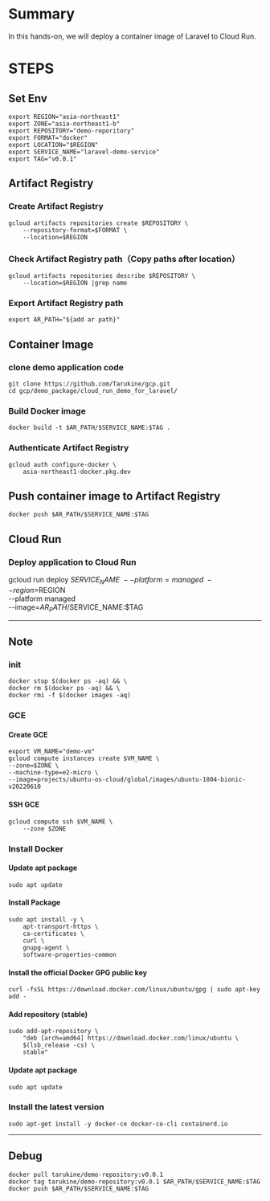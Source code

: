 # Summary
In this hands-on, we will deploy a container image of Laravel to Cloud Run.


# STEPS

## Set Env
    export REGION="asia-northeast1"
    export ZONE="asia-northeast1-b"
    export REPOSITORY="demo-reporitory"
    export FORMAT="docker"
    export LOCATION="$REGION"
    export SERVICE_NAME="laravel-demo-service"
    export TAG="v0.0.1"


## Artifact Registry
### Create Artifact Registry
    gcloud artifacts repositories create $REPOSITORY \
        --repository-format=$FORMAT \
        --location=$REGION
### Check Artifact Registry path（Copy paths after location）
    gcloud artifacts repositories describe $REPOSITORY \
        --location=$REGION |grep name
### Export Artifact Registry path 
    export AR_PATH="${add ar path}"


## Container Image
### clone demo application code
    git clone https://github.com/Tarukine/gcp.git
    cd gcp/demo_package/cloud_run_demo_for_laravel/
### Build Docker image
    docker build -t $AR_PATH/$SERVICE_NAME:$TAG .
### Authenticate Artifact Registry
    gcloud auth configure-docker \
        asia-northeast1-docker.pkg.dev
## Push container image to Artifact Registry 
    docker push $AR_PATH/$SERVICE_NAME:$TAG


## Cloud Run 
### Deploy application to Cloud Run
gcloud run deploy $SERVICE_NAME \
             --platform=managed \
             --region=$REGION \
             --platform managed \
             --image=$AR_PATH/$SERVICE_NAME:$TAG

*** 

## Note

### init
    docker stop $(docker ps -aq) && \
    docker rm $(docker ps -aq) && \
    docker rmi -f $(docker images -aq)
### GCE
#### Create GCE 
    export VM_NAME="demo-vm"
    gcloud compute instances create $VM_NAME \
    --zone=$ZONE \
    --machine-type=e2-micro \
    --image=projects/ubuntu-os-cloud/global/images/ubuntu-1804-bionic-v20220610
#### SSH GCE
    gcloud compute ssh $VM_NAME \
        --zone $ZONE
### Install Docker 
#### Update apt package
    sudo apt update
#### Install Package
    sudo apt install -y \
        apt-transport-https \
        ca-certificates \
        curl \
        gnupg-agent \
        software-properties-common
#### Install the official Docker GPG public key
    curl -fsSL https://download.docker.com/linux/ubuntu/gpg | sudo apt-key add -
#### Add repository (stable)
    sudo add-apt-repository \
        "deb [arch=amd64] https://download.docker.com/linux/ubuntu \
        $(lsb_release -cs) \
        stable"
#### Update apt package
    sudo apt update
### Install the latest version
    sudo apt-get install -y docker-ce docker-ce-cli containerd.io

***

## Debug
    docker pull tarukine/demo-repository:v0.0.1
    docker tag tarukine/demo-repository:v0.0.1 $AR_PATH/$SERVICE_NAME:$TAG
    docker push $AR_PATH/$SERVICE_NAME:$TAG